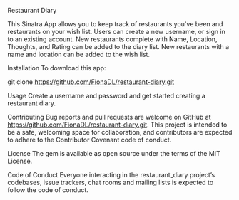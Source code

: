 
Restaurant Diary

This Sinatra App allows you to keep track of restaurants you've been and restaurants on your wish list. Users can create a new username, or sign in to an existing account. New restaurants complete with Name, Location, Thoughts, and Rating can be added to the diary list. New restaurants with a name and location can be added to the wish list.

Installation
To download this app:

git clone https://github.com/FionaDL/restaurant-diary.git

Usage
Create a username and password and get started creating a restaurant diary.

Contributing
Bug reports and pull requests are welcome on GitHub at https://github.com/FionaDL/restaurant-diary.git. This project is intended to be a safe, welcoming space for collaboration, and contributors are expected to adhere to the Contributor Covenant code of conduct.

License
The gem is available as open source under the terms of the MIT License.

Code of Conduct
Everyone interacting in the restaurant_diary project’s codebases, issue trackers, chat rooms and mailing lists is expected to follow the code of conduct.
